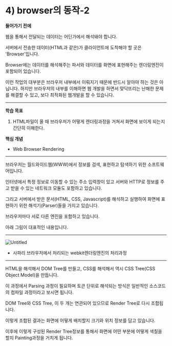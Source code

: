 # 4) browser의 동작-2

**들어가기 전에**

웹을 통해서 전달되는 데이터는 어딘가에서 해석돼야 합니다.

서버에서 전송한 데이터(HTML과 같은)가 클라이언트에 도착해야 할 곳은 'Browser'입니다.

Browser에는 데이터를 해석해주는 파서와 데이터를 화면에 표현해주는 렌더링엔진이 포함되어 있습니다.

이런 작업의 대부분은 브라우저 내부에서 이뤄지기 때문에 반드시 알아야 하는 것은 아닙니다. 하지만 브라우저의 내부를 이해하면 웹 개발을 하면서 맞닥뜨리는 난해한 문제를 해결할 수 있고, 보다 최적화된 웹개발을 할 수 있습니다.

---

**학습 목표**

1) HTML파일이 올 때 브라우저가 어떻게 렌더링과정을 거쳐서 화면에 보이게 되는지 간단히 이해한다.

**핵심 개념**

- Web Browser Rendering

---

브라우저는 월드와이드웹(WWW)에서 정보를 검색, 표현하고 탐색하기 위한 소프트웨어입니다.

인터넷에서 특정 정보로 이동할 수 있는 주소 입력창이 있고 서버와 HTTP로 정보를 주고 받을 수 있는 네트워크 모듈도 포함하고 있습니다.

그리고 서버에서 받은 문서(HTML, CSS, Javascript)를 해석하고 실행하여 화면에 표현하기 위한 해석기(Parser)들을 가지고 있습니다.

브라우저마다 서로 다른 엔진을 포함하고 있습니다.

아래 그림이 대표적인 내용입니다.

---

![Untitled](https://user-images.githubusercontent.com/56623911/135866830-a7ac9c10-7c64-47eb-a651-2dc95b4401a0.png)

- 사파리 브라우저에서 처리되는 webkit렌더링엔진의 처리과정

---

HTML을 해석해서 DOM Tree를 만들고, CSS를 해석해서 역시 CSS Tree(CSS Object Model)을 만듭니다.

이 과정에서 Parsing 과정이 필요하며 토큰 단위로 해석되는 방식은 일반적인 소스코드의 컴파일 과정이라고 보시면 됩니다.

DOM Tree와 CSS Tree, 이 두 개는 연관되어 있으므로 Render Tree로 다시 조합됩니다.

이렇게 조합된 결과는 화면에 어떻게 배치할지 크기와 위치 정보를 담고 있습니다.

이후에 이렇게 구성된 Render Tree정보를 통해서 화면에 어떤 부분에 어떻게 색칠을 할지 Painting과정을 거치게 됩니다.
